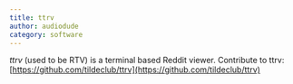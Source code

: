```yaml
---
title: ttrv
author: audiodude
category: software
---
```

*ttrv* (used to be RTV) is a terminal based Reddit viewer. Contribute to ttrv: [https://github.com/tildeclub/ttrv](https://github.com/tildeclub/ttrv)
